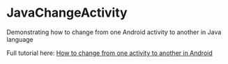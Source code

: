 # JavaChangeActivity

Demonstrating how to change from one Android activity to another in Java language

Full tutorial here:
[
How to change from one activity to another in Android](https://metapx.org/android-change-activity/)
